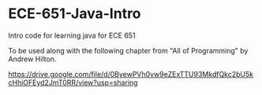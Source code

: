 # ECE-651-Java-Intro
Intro code for learning java for ECE 651

To be used along with the following chapter from "All of Programming" by Andrew Hilton.

https://drive.google.com/file/d/0ByewPVh0vw9eZExTTU93MkdfQkc2bU5kcHhiOFEyd2JmT0RR/view?usp=sharing
